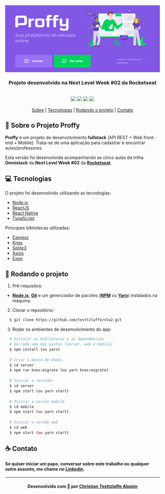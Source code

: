<h3 align="center">
    <img alt="Imagem da aplicação" src="./Proffy.png">
    <br><br>
    <b>Projeto desenvolvido na Next Level Week #02 da Rocketseat</b>  
    <br>
    
</h3>
<br>
<div align="center">
    <img src="https://img.shields.io/badge/web-reactjs-blue">
    <img src="https://img.shields.io/badge/mobile-react%20native-blue">
    <img src="https://img.shields.io/badge/server-nodejs-success">
    <img src="https://img.shields.io/badge/%3C%3E-typescript-blueviolet">
</div>
<br>

<div align="center">
    <a href="#sobre">Sobre</a> | <a href="#tecnologias">Tecnologias</a> | <a href="#run">Rodando o projeto</a> | <a href="#contato">Contato</a>
  
</div>

<a id="sobre"></a>

## :purple_heart: Sobre o Projeto Proffy

<strong>Proffy</strong> é um projeto de desenvolvimento <strong>fullstack</strong> (API REST + Web front-end + Mobile). Trata-se de uma aplicação para cadastrar e encontrar aulas/professores.

Esta versão foi desenvolvida acompanhando as cinco aulas da trilha <strong>Omnistack</strong> da <strong>Next Level Week #02</strong> da **[Rocketseat](https://rocketseat.com.br/)**.

<a id="tecnologias"></a>

## :computer: Tecnologias

O projeto foi desenvolvido utilizando as tecnologias:

- [Node.js](https://nodejs.org/en/)
- [ReactJS](https://reactjs.org/)
- [React Native](https://reactnative.dev/)
- [TypeScript](https://www.typescriptlang.org/)

Principais bibliotecas utilizadas:

- [Express](https://expressjs.com/)
- [Knex](https://knexjs.org)
- [Sqlite3](https://www.sqlite.org/)
- [Axios](https://github.com/axios/axios)
- [Expo](https://expo.io/)

<a id="run"></a>

## :running: Rodando o projeto

1. Pré-requisitos:

- **[Node.js](https://nodejs.org/en/)**, **[Git](https://git-scm.com/)** e um gerenciador de pacotes (**[NPM](https://www.npmjs.com/)** ou **[Yarn](https://yarnpkg.com/)**) instalados na máquina.

2. Clonar o repositório:

```sh
  $ git clone https://github.com/testtzlaffe/nlw2.git
```

3. Rodar os ambientes de desenvolvimento do app:

```sh
  # Instalar as bibliotecas e as dependências
  # Em cada uma das pastas (server, web e mobile)
  $ npm install (ou yarn)

  # Criar o banco de dados
  $ cd server
  $ npm run knex:migrate (ou yarn knex:migrate)

  # Iniciar o servidor
  $ cd server
  $ npm start (ou yarn start)

  # Iniciar a versão mobile
  $ cd mobile
  $ npm start (ou yarn start)

  # Iniciar a versão web
  $ cd web
  $ npm start (ou yarn start)

```

<a id="contato"></a>

## :coffee: Contato

<h4>
    Se quiser iniciar um papo, conversar sobre este trabalho ou qualquer outro assunto, me chame no <a href="https://www.linkedin.com/in/christian-testtzlaffe-alpoim/" target="_blank">Linkedin</a>.
</h4>

---

<h4 align="center">
    Desenvolvido com 💜 por <a href="https://www.linkedin.com/in/christian-testtzlaffe-alpoim/" target="_blank">Christian Testtzlaffe Alpoim</a>
</h4>
